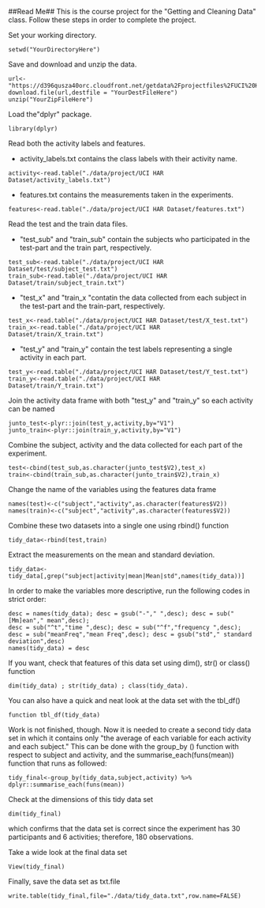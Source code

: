 ##Read Me##
This is the course project for the "Getting and Cleaning Data" class. Follow these steps in order to complete the project. 

Set your working directory.

```{r}
setwd("YourDirectoryHere")
```

Save and download and unzip the data.

```{r}
url<-"https://d396qusza40orc.cloudfront.net/getdata%2Fprojectfiles%2FUCI%20HAR%20Dataset.zip"
download.file(url,destfile = "YourDestFileHere")
unzip("YourZipFileHere")
``` 

Load the"dplyr" package.

```{r}
library(dplyr)
```

Read both the activity labels and features. 

- activity_labels.txt contains the class labels with their activity name. 

```{r}
activity<-read.table("./data/project/UCI HAR Dataset/activity_labels.txt")
```

- features.txt contains the measurements taken in the experiments.

```{r}
features<-read.table("./data/project/UCI HAR Dataset/features.txt")
```

Read the test and the train data files. 

- "test_sub" and "train_sub" contain the subjects who participated in the test-part and the train part, respectively.

```{r}
test_sub<-read.table("./data/project/UCI HAR Dataset/test/subject_test.txt")
train_sub<-read.table("./data/project/UCI HAR Dataset/train/subject_train.txt")
```

- "test_x"  and "train_x "contatin the data collected from each subject in the test-part and the train-part, respectively. 

```{r}
test_x<-read.table("./data/project/UCI HAR Dataset/test/X_test.txt")
train_x<-read.table("./data/project/UCI HAR Dataset/train/X_train.txt")
```

- "test_y" and "train_y" contain the test labels representing a single activity in each part.

```{r}
test_y<-read.table("./data/project/UCI HAR Dataset/test/Y_test.txt")
train_y<-read.table("./data/project/UCI HAR Dataset/train/Y_train.txt")
```

Join the activity data frame with both "test_y" and "train_y" so each activity can be named

```{r}
junto_test<-plyr::join(test_y,activity,by="V1")
junto_train<-plyr::join(train_y,activity,by="V1")
```

Combine the subject, activity and the data collected for each part of the experiment.

```{r}
test<-cbind(test_sub,as.character(junto_test$V2),test_x)
train<-cbind(train_sub,as.character(junto_train$V2),train_x)
```

Change the name of the variables using the features data frame

```{r}
names(test)<-c("subject","activity",as.character(features$V2)) 
names(train)<-c("subject","activity",as.character(features$V2))
```

Combine these two datasets into a single one using rbind() function

```{r}
tidy_data<-rbind(test,train)
```

Extract the measurements on the mean and standard deviation. 

```{r}
tidy_data<-tidy_data[,grep("subject|activity|mean|Mean|std",names(tidy_data))]
```

In order to make the variables more descriptive, run the following codes in strict order:

```{r}
desc = names(tidy_data); desc = gsub("-"," ",desc); desc = sub("[Mm]ean"," mean",desc); 
desc = sub("^t","time ",desc); desc = sub("^f","frequency ",desc); 
desc = sub("meanFreq","mean Freq",desc); desc = gsub("std"," standard deviation",desc)
names(tidy_data) = desc
```

If you want, check that features of this data set using dim(), str() or class() function 

```{r}
dim(tidy_data) ; str(tidy_data) ; class(tidy_data). 
```

You can also have a quick and neat look at the data set with the tbl_df() 

```{r}
function tbl_df(tidy_data)
```

Work is not finished, though. Now it is needed to create a second tidy data set in which it contains only "the average of each variable for each activity and each subject." This can be done with the group_by () function with respect to subject and activity, and the summarise_each(funs(mean)) function that runs as followed:

```{r}
tidy_final<-group_by(tidy_data,subject,activity) %>% dplyr::summarise_each(funs(mean)) 
```

Check at the dimensions of this tidy data set

```{r}
dim(tidy_final)
```

which confirms that the data set is correct since the experiment has 30 participants and 6 activities; therefore, 180 observations. 

Take a wide look at the final data set

```{r}
View(tidy_final)
```

Finally, save the data set as txt.file

```{r}
write.table(tidy_final,file="./data/tidy_data.txt",row.name=FALSE)
```

